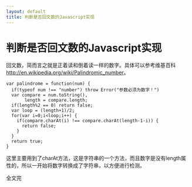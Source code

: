 ```yaml
---
layout: default
title: 判断是否回文数的Javascript实现
---
```

判断是否回文数的Javascript实现
===============

回文数，简而言之就是正着读和倒着读一样的数字。具体可以参考维基百科<http://en.wikipedia.org/wiki/Palindromic_number>。

    var palindrome = function(num) {
      if(typeof num !== "number") throw Error("参数必须为数字！")
      var compare = num.toString(),
           length = compare.length;
      if(length%2 == 0) return false;
      var loop = (length+1)/2;
      for(var i=0;i<loop;i++) {
        if(compare.charAt(i) !== compare.charAt(length-1-i)) {
          return false;
        }
      }
      return true;
    }

这里主要用到了charAt方法，这是字符串的一个方法，而且数字是没有length属性的，所以一开始将数字转换成了字符串，以方便进行检测。

全文完